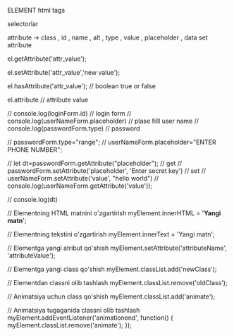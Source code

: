 ELEMENT html tags

selectorlar

attribute -> class , id , name , alt , type , value , placeholder , data set attribute

el.getAttribute('attr_value');

el.setAttribute('attr_value','new value');

el.hasAttribute('attr_value'); // boolean true or false

el.attribute // attribute value


// console.log(loginForm.id) // login form
// console.log(userNameForm.placeholder) // plase filll user name
// console.log(passwordForm.type) // password


// passwordForm.type="range";
// userNameForm.placeholder="ENTER PHONE NUMBER";

// let dt=passwordForm.getAttribute("placeholder");             // get
// passwordForm.setAttribute('placeholder', 'Enter secret key') // set
// userNameForm.setAttribute('value', "hello world")
// console.log(userNameForm.getAttribute('value'));

// console.log(dt)


// Elementning HTML matnini o'zgartirish
myElement.innerHTML = '<b>Yangi matn</b>';

// Elementning tekstini o'zgartirish
myElement.innerText = 'Yangi matn';

// Elementga yangi atribut qo'shish
myElement.setAttribute('attributeName', 'attributeValue');


// Elementga yangi class qo'shish
myElement.classList.add('newClass');

// Elementdan classni olib tashlash
myElement.classList.remove('oldClass');




// Animatsiya uchun class qo'shish
myElement.classList.add('animate');

// Animatsiya tugaganida classni olib tashlash
myElement.addEventListener('animationend', function() {
    myElement.classList.remove('animate');
});

